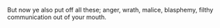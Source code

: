 But now ye also put off all these; anger, wrath, malice, blasphemy, filthy communication out of your mouth.
